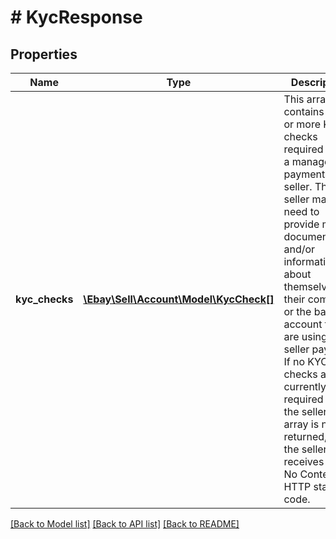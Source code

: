 # # KycResponse

## Properties

Name | Type | Description | Notes
------------ | ------------- | ------------- | -------------
**kyc_checks** | [**\Ebay\Sell\Account\Model\KycCheck[]**](KycCheck.md) | This array contains one or more KYC checks required from a managed payments seller. The seller may need to provide more documentation and/or information about themselves, their company, or the bank account they are using for seller payouts. If no KYC checks are currently required from the seller, this array is not returned, and the seller only receives a 204 No Content HTTP status code. | [optional]

[[Back to Model list]](../../README.md#models) [[Back to API list]](../../README.md#endpoints) [[Back to README]](../../README.md)
